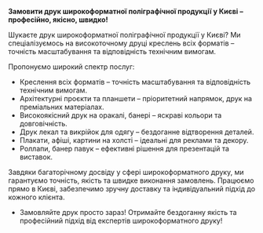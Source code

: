 **Замовити друк широкоформатної поліграфічної продукції у Києві – професійно, якісно, швидко!**

Шукаєте друк широкоформатної поліграфічної продукції у Києві? Ми спеціалізуємось на високоточному друці креслень всіх форматів – точність масштабування та відповідність технічним вимогам.

Пропонуємо широкий спектр послуг:

* Креслення всіх форматів – точність масштабування та відповідність технічним вимогам.
* Архітектурні проєкти та планшети – пріоритетний напрямок, друк на преміальних матеріалах.
* Високоякісний друк на оракалі, банері – яскраві кольори та довговічність.
* Друк лекал та викрійок для одягу – бездоганне відтворення деталей.
* Плакати, афіші, картини на холсті – ідеальні для реклами та декору.
* Роллапи, банер павук – ефективні рішення для презентацій та виставок.

Завдяки багаторічному досвіду у сфері широкоформатного друку, ми гарантуємо точність, якість та швидке виконання замовлень. Працюємо прямо в Києві, забезпечимо зручну доставку та індивідуальний підхід до кожного клієнта.

* Замовляйте друк просто зараз! Отримайте бездоганну якість та професійний підхід від експертів широкоформатного друку!
